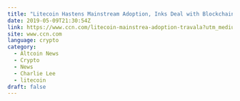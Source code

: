 ```yaml
---
title: "Litecoin Hastens Mainstream Adoption, Inks Deal with Blockchain Startup Travala"
date: 2019-05-09T21:30:54Z
link: https://www.ccn.com/litecoin-mainstrea-adoption-travala?utm_medium=RSS&utm_source=news.12bit.vn
site: www.ccn.com
language: crypto
category:
  - Altcoin News
  - Crypto
  - News
  - Charlie Lee
  - litecoin
draft: false
---
```

